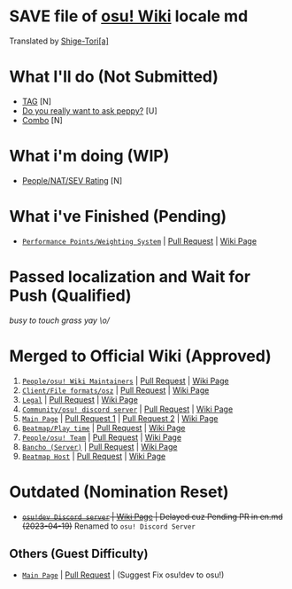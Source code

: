 # SAVE file of [osu! Wiki](https://github.com/ppy/osu-wiki) locale md
Translated by [Shige-Tori[a]](https://osu.ppy.sh/u/4459449)

# What I'll do (Not Submitted)
* [TAG](https://github.com/Sitoria/osuwiki-kor-locale/blob/main/Beatmap/%ED%83%9C%EA%B7%B8.md) [N]
* [Do you really want to ask peppy?](https://github.com/Sitoria/osuwiki-kor-locale/blob/main/Wiki/%EB%91%90%EC%9C%A0%EB%A6%AC%EC%96%BC%EB%A6%AC%EC%9B%90%ED%88%AC%EC%97%90%EC%8A%A4%ED%81%AC%ED%8E%98%ED%94%BC.md) [U]
* [Combo](https://github.com/Sitoria/osuwiki-kor-locale/blob/main/Beatmapping/%EC%BD%A4%EB%B3%B4.md) [N]


# What i'm doing (WIP)
* [People/NAT/SEV Rating](https://github.com/Sitoria/osuwiki-kor-locale/blob/main/People/NAT/SEV.md) [N]

# What i've Finished (Pending)
* [`Performance Points/Weighting System`](https://github.com/Sitoria/osuwiki-kor-locale/blob/main/Performance_points/%EA%B0%80%EC%A4%91%EC%B9%98%20%EC%8B%9C%EC%8A%A4%ED%85%9C.md) | [Pull Request](https://github.com/ppy/osu-wiki/pull/9525) | [Wiki Page](https://osu.ppy.sh/wiki/ko/Performance_points/Weighting_system)

# Passed localization and Wait for Push (Qualified)
*busy to touch grass yay \o/*

# Merged to Official Wiki (Approved)
1. [`People/osu! Wiki Maintainers`](https://github.com/Sitoria/osuwiki-kor-locale/blob/main/People/%EC%9C%84%ED%82%A4%20%EA%B4%80%EB%A6%AC%EC%9E%90.md) | [Pull Request](https://github.com/ppy/osu-wiki/pull/9150) | [Wiki Page](https://osu.ppy.sh/wiki/ko/People/osu!_wiki_maintainers) 
2. [`Client/File formats/osz`](https://github.com/Sitoria/osuwiki-kor-locale/blob/main/Client/File%20Format/osz%20(%ED%99%95%EC%9E%A5%EC%9E%90).md) | [Pull Request](https://github.com/ppy/osu-wiki/pull/9152) | [Wiki Page](https://osu.ppy.sh/wiki/ko/Client/File_formats/Osz_(file_format))
3. [`Legal`](https://github.com/Sitoria/osuwiki-kor-locale/blob/main/Wiki/%EB%B2%95%EB%A5%A0.md) | [Pull Request](https://github.com/ppy/osu-wiki/pull/9173) | [Wiki Page](https://osu.ppy.sh/legal/ko)
4. [`Community/osu! discord server`](https://github.com/Sitoria/osuwiki-kor-locale/blob/main/Community/osu!%20%EB%94%94%EC%BD%94%20%EC%84%9C%EB%B2%84.md) | [Pull Request](https://github.com/ppy/osu-wiki/pull/9174) | [Wiki Page](https://osu.ppy.sh/wiki/ko/Community/osu!_Discord_server)
5. [`Main Page`](https://github.com/Sitoria/osuwiki-kor-locale/blob/main/Wiki/%EB%A9%94%EC%9D%B8%ED%8E%98%EC%9D%B4%EC%A7%80.md) | [Pull Request 1](https://github.com/ppy/osu-wiki/pull/9225) | [Pull Request 2](https://github.com/ppy/osu-wiki/pull/9296) | [Wiki Page](https://osu.ppy.sh/wiki/ko/Main_Page)
6. [`Beatmap/Play time`](https://github.com/Sitoria/osuwiki-kor-locale/blob/main/Beatmap/%ED%94%8C%ED%83%90.md) | [Pull Request](https://github.com/ppy/osu-wiki/pull/9328) | [Wiki Page](https://osu.ppy.sh/wiki/ko/Beatmap/Play_time)
7. [`People/osu! Team`](https://github.com/Sitoria/osuwiki-kor-locale/blob/main/People/%EC%98%A4%EC%8A%A4%20%ED%8C%80%EC%9B%90%EB%93%A4.md) | [Pull Request](https://github.com/ppy/osu-wiki/pull/9297) | [Wiki Page](https://osu.ppy.sh/wiki/ko/People/osu!_team)
8. [`Bancho (Server)`](https://github.com/Sitoria/osuwiki-kor-locale/blob/main/Wiki/%EB%B0%98%EC%B5%B8%20(%EC%84%9C%EB%B2%84).md) | [Pull Request](https://github.com/ppy/osu-wiki/pull/9323) | [Wiki Page](https://osu.ppy.sh/wiki/ko/Bancho_(server))
9. [`Beatmap Host`](https://github.com/Sitoria/osuwiki-kor-locale/blob/main/Beatmap/%EB%B9%84%ED%8A%B8%EB%A7%B5%20%ED%98%B8%EC%8A%A4%ED%8A%B8.md) | [Pull Request](https://github.com/ppy/osu-wiki/pull/9447) | [Wiki Page](https://osu.ppy.sh/wiki/ko/Beatmap/Beatmap_host)

# Outdated (Nomination Reset)
* ~~[`osu!dev Discord server`](https://github.com/Sitoria/osuwiki-kor-locale/blob/main/Community/osu!%20%EA%B0%9C%EB%B0%9C%20%EB%94%94%EC%BD%94%EC%84%AD.md) | [Wiki Page](https://osu.ppy.sh/wiki/ko/Community/osu!dev_Discord_server) | Delayed cuz Pending PR in en.md (2023-04-19)~~ Renamed to `osu! Discord Server`

## Others (Guest Difficulty)
* [`Main Page`](https://github.com/ppy/osu-wiki/pull/9196/commits/a2ed572e4c468589168085837a2486d8a6442336) | [Pull Request](https://github.com/ppy/osu-wiki/pull/9196) | (Suggest Fix osu!dev to osu!)
